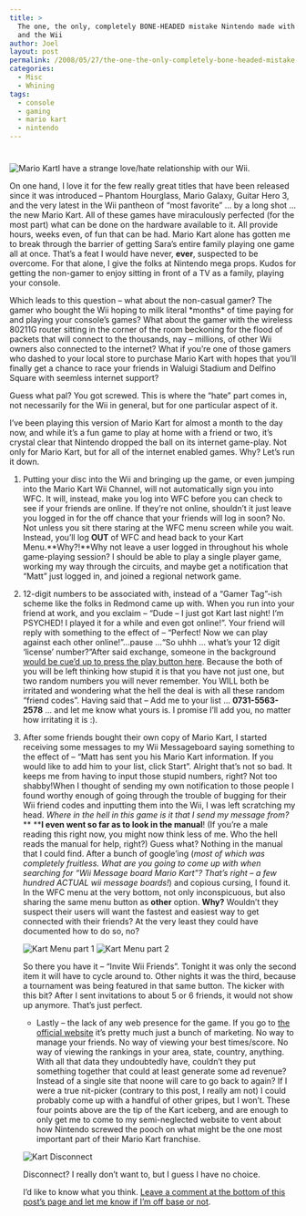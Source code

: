 ```yaml
---
title: >
  The one, the only, completely BONE-HEADED mistake Nintendo made with Mario Kart
  and the Wii
author: Joel
layout: post
permalink: /2008/05/27/the-one-the-only-completely-bone-headed-mistake-nintendo-made-with-mario-kart-and-by-proxy-the-wii/index.html
categories:
  - Misc
  - Whining
tags:
  - console
  - gaming
  - mario kart
  - nintendo
---
```

# 

![Mario Kart][1]I have a strange love/hate relationship with our Wii.

 [1]: http://www.joeloliveira.com/wp-content/uploads/2008/05/mario_kart_arcade_gp_20050927.jpg

On one hand, I love it for the few really great titles that have been released since it was introduced – Phantom Hourglass, Mario Galaxy, Guitar Hero 3, and the very latest in the Wii pantheon of “most favorite” … by a long shot … the new Mario Kart. All of these games have miraculously perfected (for the most part) what can be done on the hardware available to it. All provide hours, weeks even, of fun that can be had. Mario Kart alone has gotten me to break through the barrier of getting Sara’s entire family playing one game all at once. That’s a feat I would have never, **ever**, suspected to be overcome. For that alone, I give the folks at Nintendo mega props. Kudos for getting the non-gamer to enjoy sitting in front of a TV as a family, playing your console.

Which leads to this question – what about the non-casual gamer? The gamer who bought the Wii hoping to milk literal \*months\* of time paying for and playing your console’s games? What about the gamer with the wireless 80211G router sitting in the corner of the room beckoning for the flood of packets that will connect to the thousands, nay – millions, of other Wii owners also connected to the internet? What if you’re one of those gamers who dashed to your local store to purchase Mario Kart with hopes that you’ll finally get a chance to race your friends in Waluigi Stadium and Delfino Square with seemless internet support?

Guess what pal? You got screwed. This is where the “hate” part comes in, not necessarily for the Wii in general, but for one particular aspect of it.

I’ve been playing this version of Mario Kart for almost a month to the day now, and while it’s a fun game to play at home with a friend or two, it’s crystal clear that Nintendo dropped the ball on its internet game-play. Not only for Mario Kart, but for all of the internet enabled games. Why? Let’s run it down.

1.  Putting your disc into the Wii and bringing up the game, or even jumping into the Mario Kart Wii Channel, will not automatically sign you into WFC. It will, instead, make you log into WFC before you can check to see if your friends are online. If they’re not online, shouldn’t it just leave you logged in for the off chance that your friends will log in soon? No. Not unless you sit there staring at the WFC menu screen while you wait. Instead, you’ll log **OUT** of WFC and head back to your Kart Menu.**Why?!**Why not leave a user logged in throughout his whole game-playing session? I should be able to play a single player game, working my way through the circuits, and maybe get a notification that “Matt” just logged in, and joined a regional network game.
2.  12-digit numbers to be associated with, instead of a “Gamer Tag”-ish scheme like the folks in Redmond came up with. When you run into your friend at work, and you exclaim – “Dude – I just got Kart last night! I’m PSYCHED! I played it for a while and even got online!”. Your friend will reply with something to the effect of – “Perfect! Now we can play against each other online!”…pause …“So uhhh … what’s your 12 digit ‘license’ number?”After said exchange, someone in the background [would be cue’d up to press the play button here][2]. Because the both of you will be left thinking how stupid it is that you have not just one, but two random numbers you will never remember. You WILL both be irritated and wondering what the hell the deal is with all these random “friend codes”. Having said that – Add me to your list … **0731-5563-2578** … and let me know what yours is. I promise I’ll add you, no matter how irritating it is :).
3.  After some friends bought their own copy of Mario Kart, I started receiving some messages to my Wii Messageboard saying something to the effect of – “Matt has sent you his Mario Kart information. If you would like to add him to your list, click Start”. Alright that’s not so bad. It keeps me from having to input those stupid numbers, right? Not too shabby!When I thought of sending my own notification to those people I found worthy enough of going through the trouble of bugging for their Wii friend codes and inputting them into the Wii, I was left scratching my head. *Where in the hell in this game is it that I send my message from?* ** ****I even went so far as to look in the manual**! (If you’re a male reading this right now, you might now think less of me. Who the hell reads the manual for help, right?) Guess what? Nothing in the manual that I could find. 
    After a bunch of google’ing (*most of which was completely fruitless. What are you going to come up with when searching for “Wii Message board Mario Kart”? That’s right – a few hundred ACTUAL wii message boards!*) and copious cursing, I found it. In the WFC menu at the very bottom, not only inconspicuous, but also sharing the same menu button as **other** option. **Why?** Wouldn’t they suspect their users will want the fastest and easiest way to get connected with their friends? At the very least they could have documented how to do so, no?
    
    ![Kart Menu part 1][3] ![Kart Menu part 2][4]
    
    So there you have it – “Invite Wii Friends”. Tonight it was only the second item it will have to cycle around to. Other nights it was the third, because a tournament was being featured in that same button. The kicker with this bit? After I sent invitations to about 5 or 6 friends, it would not show up anymore. That’s just perfect. 
    *   Lastly – the lack of any web presence for the game. If you go to [the official website][5] it’s pretty much just a bunch of marketing. No way to manage your friends. No way of viewing your best times/score. No way of viewing the rankings in your area, state, country, anything. With all that data they undoubtedly have, couldn’t they put something together that could at least generate some ad revenue? Instead of a single site that noone will care to go back to again? 
    If I were a true nit-picker (contrary to this post, I really am not) I could probably come up with a handful of other gripes, but I won’t. These four points above are the tip of the Kart iceberg, and are enough to only get me to come to my semi-neglected website to vent about how Nintendo screwed the pooch on what might be the one most important part of their Mario Kart franchise.
    
    ![Kart Disconnect][6]
    
    Disconnect? I really don’t want to, but I guess I have no choice.
    
    I’d like to know what you think. [Leave a comment at the bottom of this post’s page and let me know if I’m off base or not][7].

 [2]: http://www.sadtrombone.com/
 [3]: http://www.joeloliveira.com/wp-content/uploads/2008/05/kart_1.jpg
 [4]: http://www.joeloliveira.com/wp-content/uploads/2008/05/kart_2.jpg
 [5]: http://www.mariokart.com/wii/launch/
 [6]: http://www.joeloliveira.com/wp-content/uploads/2008/05/kart_3.jpg
 [7]: http://www.joeloliveira.com/2008/05/27/the-one-the-only-completely-bone-headed-mistake-nintendo-made-with-mario-kart-and-by-proxy-the-wii/
